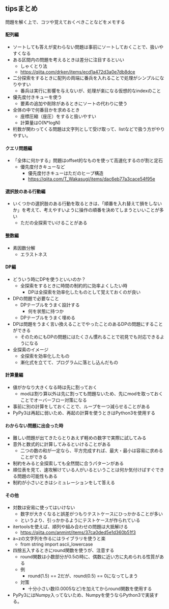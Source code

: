 ## tipsまとめ
問題を解く上で、コツや覚えておくべきことなどをメモする

#### 配列編
- ソートしても答えが変わらない問題は事前にソートしておくことで、扱いやすくなる
- ある区間内の問題を考えるときは差分に注目するといい
    - しゃくとり法
    - https://qiita.com/drken/items/ecd1a472d3a0e7db8dce
- 二分探索をするときに配列の両端に番兵を入れることで処理がシンプルになりやすい
    - 番兵は実行に影響を与えないが、処理が楽になる仮想的なindexのこと
- 優先度付きキューを使う
    - 要素の追加や削除があるときにソートの代わりに使う
- 全体の中で何番目かを求めるとき
    - 座標圧縮（座圧）をすると扱いやすい
    - 計算量はO(N*logN)
- 桁数が関わってくる問題は文字列として受け取って、listなどで扱う方がやりやすい。

#### クエリ問題編
- 「全体に何かする」問題はoffset的なものを使って高速化するのが割と定石
    - 優先度付きキューなど
        - 優先度付きキューはただのヒープ構造
        - https://qiita.com/T_Wakasugi/items/dac6eb77a3cace54f95e

#### 選択肢のある行動編
- いくつかの選択肢のある行動を取るときは、「順番を入れ替えて損をしないか」を考えて、考えやすいように操作の順番を決めてしまうといいことが多い
    - ただの全探索でいけることがある

#### 整数編
- 素因数分解
    - エラストネス

#### DP編
- どういう時にDPを使うといいのか？
    - 全探索をするときに時間の制約的に効率よくしたい時
        - DPは全探索を効率化したものとして覚えておくのが良い
- DPの問題で必要なこと
    - DPテーブルをうまく設計する
        - 何を状態に持つか
    - DPテーブルをうまく埋める
- DPは問題をうまく言い換えることでやったことのあるDPの問題にすることができる
    - そのためにもDPの問題にはたくさん慣れることで初見でも対応できるようになる
- 全探索のイメージ
    - 全探索を効率化したもの
    - 漸化式を立てて、プログラムに落とし込んだもの

#### 計算量編
- 値がかなり大きくなる時は先に割っておく
    - modは割り算以外は先に割っても問題ないため、先にmodを取っておくことでオーバーフロー対策になる
- 事前に別の計算をしておくことで、ループを一つ減らせることがある
- PyPy3は再起に弱いため、再起の計算を使うときはPython3を使用する

#### わからない問題に出会った時
- 難しい問題が出てきたらとりあえず軽めの数字で実際に試してみる
- 意外と数式的に計算してみるといけることがある
    - 二つの数の和が一定なら、平方完成すれば、最大・最小は容易に求めることができる
- 制約をみると全探索しても全然間に合うパターンがある
- 順位表を見て、速攻解けている人がいるということは何か気付けばすぐできる問題の可能性もある
- 制約が小さいときはシミュレーションをして答える

#### その他
- 対数は安易に使ってはいけない
    - 数字が大きくなると誤差がつもりテストケースにひっかかることが多い
    - というより、引っかかるようにテストケースが作られている
- itertoolsを使えば、順列や組み合わせの問題は大抵解ける
    - https://qiita.com/anmint/items/37ca0ded5e1d360b51f3
- a~zの文字列を作るにはライブラリを使うと楽
    - from string import ascii_lowercase
- 四捨五入するときにround関数を使うが、注意する
    - round関数は小数部分が0.5の時に、偶数に近い方に丸められる性質がある
    - 例
        - round(1.5) == 2だが、round(0.5) == 0になってしまう
    - 対策
        - 十分小さい数(0.0005など)を加えてからround関数を使用する
- PyPy3にはNumpy入ってないため、Numpyを使うならPython3で実装する。